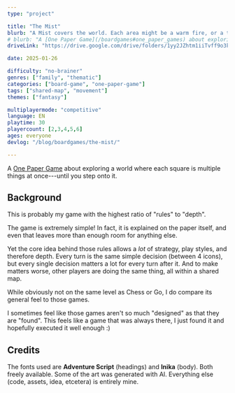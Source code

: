 ```yaml
---
type: "project"

title: "The Mist"
blurb: "A Mist covers the world. Each area might be a warm fire, or a trap, or a portal---you decide, but do so wisely."
# blurb: "A [One Paper Game](/boardgames#one_paper_games) about exploring a world where each square is multiple things at once---until you step onto it."
driveLink: "https://drive.google.com/drive/folders/1yy2JZhtm1iiTvff9o3kyOf0sXtMQjF_f"

date: 2025-01-26

difficulty: "no-brainer"
genres: ["family", "thematic"]
categories: ["board-game", "one-paper-game"]
tags: ["shared-map", "movement"]
themes: ["fantasy"]

multiplayermode: "competitive"
language: EN
playtime: 30
playercount: [2,3,4,5,6]
ages: everyone
devlog: "/blog/boardgames/the-mist/"

---
```


A [One Paper Game](/boardgames#one_paper_games) about exploring a world where each square is multiple things at once---until you step onto it.

## Background

This is probably my game with the highest ratio of "rules" to "depth". 

The game is extremely simple! In fact, it is explained on the paper itself, and even that leaves more than enough room for anything else. 

Yet the core idea behind those rules allows a _lot_ of strategy, play styles, and therefore depth. Every turn is the same simple decision (between 4 icons), but every single decision matters a lot for every turn after it. And to make matters worse, other players are doing the same thing, all within a shared map.

While obviously not on the same level as Chess or Go, I do compare its general feel to those games.

I sometimes feel like those games aren't so much "designed" as that they are "found". This feels like a game that was always there, I just found it and hopefully executed it well enough :)

## Credits

The fonts used are **Adventure Script** (headings) and **Inika** (body). Both freely available. Some of the art was generated with AI. Everything else (code, assets, idea, etcetera) is entirely mine.
